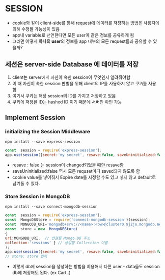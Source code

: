 # SESSION
- cookie와 같이 client-side를 통해 request에 데이터를 저장하는 방법은 사용자에 의해 수정될 가능성이 있음 
- app내 variable로 선언한다면 모든 user이 같은 정보를 공유하게 됨
- 그러면 어떻게 **하나의 user**의 정보를 app 내부의 모든 request들과 공유할 수 있을까? 


## 세션은 server-side Database 에 데이터를 저장

1. client는 server에게 자신이 속한 session이 무엇인지 알려줘야함 
2. 이 때 자신이 속한 session 판별을 위해 client의 IP를 사용하지 않고 *쿠키*를 사용함
3. 여기서 쿠키는 해당 session의 ID를 가지고 저장하고 있음
4. 쿠키에 저장된 ID는 hashed ID 이기 때문에 서버만 확인 가능

## Implement Session

### initializing the Session Middleware

    npm install --save express-session 

```javascript
const  session = require('express-session');
app.use(session({secret:'my secret', resave:false, saveUninitialized:false ,cookie:{Max-Age=10}}));
```
- resave : false 는 session이 changed되었을 때만 resave함
- saveUninitialized:false 역시 모든 requset마다 saved되지 않도록 함 
- cookie value를 넣어줘서 Expire date를 지정할 수도 있고 넣지 않고 default로 남겨둘 수 있다.
 
 ### Store Session in MongoDB
 

    npm install --save connect-mongodb-session
```javascript
const  session = require('express-session');
const  MongoDBStore = require('connect-mongodb-session')(session);
const  MONGODB_URI='mongodb+srv://<name>:<pw>@cluster0.9j2jo.mongodb.net/shop';
const  store = new  MongoDBStore(
{
uri:MONGODB_URI,  // 연결될 Mongo DB 주소 
collection:'sessions' } // 생성할 Collection 이름 
);
app.use(session({secret:'my secret', resave:false, saveUninitialized:false, store:store}));
// store: store 입력
```

- 이렇게 db에 session을 생성하는 방법을 이용해서 다른 user - data들도 session db에 저장해도 된다. (ex Cart..)